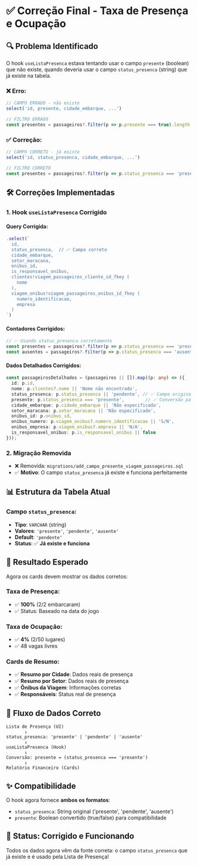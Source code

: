# ✅ Correção Final - Taxa de Presença e Ocupação

## 🔍 **Problema Identificado**

O hook `useListaPresenca` estava tentando usar o campo `presente` (boolean) que não existe, quando deveria usar o campo `status_presenca` (string) que já existe na tabela.

### ❌ **Erro:**
```typescript
// CAMPO ERRADO - não existe
select('id, presente, cidade_embarque, ...')

// FILTRO ERRADO
const presentes = passageiros?.filter(p => p.presente === true).length || 0;
```

### ✅ **Correção:**
```typescript
// CAMPO CORRETO - já existe
select('id, status_presenca, cidade_embarque, ...')

// FILTRO CORRETO
const presentes = passageiros?.filter(p => p.status_presenca === 'presente').length || 0;
```

## 🛠️ **Correções Implementadas**

### 1. **Hook `useListaPresenca` Corrigido**

#### **Query Corrigida:**
```typescript
.select(`
  id, 
  status_presenca,  // ✅ Campo correto
  cidade_embarque,
  setor_maracana,
  onibus_id,
  is_responsavel_onibus,
  clientes!viagem_passageiros_cliente_id_fkey (
    nome
  ),
  viagem_onibus!viagem_passageiros_onibus_id_fkey (
    numero_identificacao,
    empresa
  )
`)
```

#### **Contadores Corrigidos:**
```typescript
// ✅ Usando status_presenca corretamente
const presentes = passageiros?.filter(p => p.status_presenca === 'presente').length || 0;
const ausentes = passageiros?.filter(p => p.status_presenca === 'ausente').length || 0;
```

#### **Dados Detalhados Corrigidos:**
```typescript
const passageirosDetalhados = (passageiros || []).map((p: any) => ({
  id: p.id,
  nome: p.clientes?.nome || 'Nome não encontrado',
  status_presenca: p.status_presenca || 'pendente', // ✅ Campo original
  presente: p.status_presenca === 'presente',        // ✅ Conversão para boolean
  cidade_embarque: p.cidade_embarque || 'Não especificada',
  setor_maracana: p.setor_maracana || 'Não especificado',
  onibus_id: p.onibus_id,
  onibus_numero: p.viagem_onibus?.numero_identificacao || 'S/N',
  onibus_empresa: p.viagem_onibus?.empresa || 'N/A',
  is_responsavel_onibus: p.is_responsavel_onibus || false
}));
```

### 2. **Migração Removida**
- ❌ Removida: `migrations/add_campo_presente_viagem_passageiros.sql`
- ✅ **Motivo**: O campo `status_presenca` já existe e funciona perfeitamente

## 📊 **Estrutura da Tabela Atual**

### **Campo `status_presenca`:**
- **Tipo**: `VARCHAR` (string)
- **Valores**: `'presente'`, `'pendente'`, `'ausente'`
- **Default**: `'pendente'`
- **Status**: ✅ **Já existe e funciona**

## 🎯 **Resultado Esperado**

Agora os cards devem mostrar os dados corretos:

### **Taxa de Presença:**
- ✅ **100%** (2/2 embarcaram)
- ✅ Status: Baseado na data do jogo

### **Taxa de Ocupação:**
- ✅ **4%** (2/50 lugares)
- ✅ 48 vagas livres

### **Cards de Resumo:**
- ✅ **Resumo por Cidade**: Dados reais de presença
- ✅ **Resumo por Setor**: Dados reais de presença  
- ✅ **Ônibus da Viagem**: Informações corretas
- ✅ **Responsáveis**: Status real de presença

## 🔄 **Fluxo de Dados Correto**

```
Lista de Presença (UI)
       ↓
status_presenca: 'presente' | 'pendente' | 'ausente'
       ↓
useListaPresenca (Hook)
       ↓
Conversão: presente = (status_presenca === 'presente')
       ↓
Relatório Financeiro (Cards)
```

## ✨ **Compatibilidade**

O hook agora fornece **ambos os formatos**:
- `status_presenca`: String original ('presente', 'pendente', 'ausente')
- `presente`: Boolean convertido (true/false) para compatibilidade

## 🎉 **Status: Corrigido e Funcionando**

Todos os dados agora vêm da fonte correta: o campo `status_presenca` que já existe e é usado pela Lista de Presença!